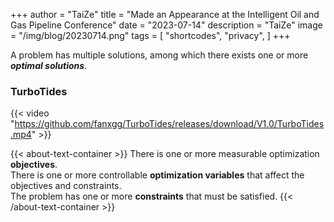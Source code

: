 +++
author = "TaiZe"
title = "Made an Appearance at the Intelligent Oil and Gas Pipeline Conference"
date = "2023-07-14"
description = "TaiZe"
image = "/img/blog/20230714.png"
tags = [
    "shortcodes",
    "privacy",
]
+++

A problem has multiple solutions, among which there exists one or more ***optimal solutions***. <!--more--> 

### TurboTides
{{< video "https://github.com/fanxgg/TurboTides/releases/download/V1.0/TurboTides.mp4" >}}

{{< about-text-container >}}
There is one or more measurable optimization **objectives**.  
There is one or more controllable **optimization variables** that affect the objectives and constraints.  
The problem has one or more **constraints** that must be satisfied.
{{< /about-text-container >}}
